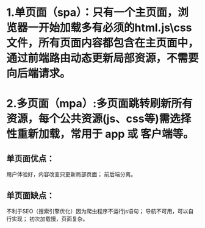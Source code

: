 # 1.单页面（spa）：只有一个主页面，浏览器一开始加载多有必须的html.js\css文件，所有页面内容都包含在主页面中，通过前端路由动态更新局部资源，不需要向后端请求。
# 2.多页面（mpa）:多页面跳转刷新所有资源，每个公共资源(js、css等)需选择性重新加载，常用于 app 或 客户端等。
## 单页面优点：

用户体验好，内容改变只更新局部页面；
前后端分离。
## 单页面缺点：

不利于SEO（搜索引擎优化）因为爬虫程序不运行js语句；
导航不可用，可以自行实现；
初次加载慢，页面复杂。